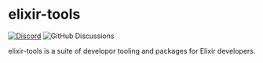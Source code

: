# elixir-tools

[![Discord](https://img.shields.io/badge/Discord-5865F3?style=flat&logo=discord&logoColor=white&link=https://discord.gg/nNDMwTJ8)](https://discord.gg/6XdGnxVA2A)
![GitHub Discussions](https://img.shields.io/github/discussions/elixir-tools/discussions)

elixir-tools is a suite of developor tooling and packages for Elixir developers.

